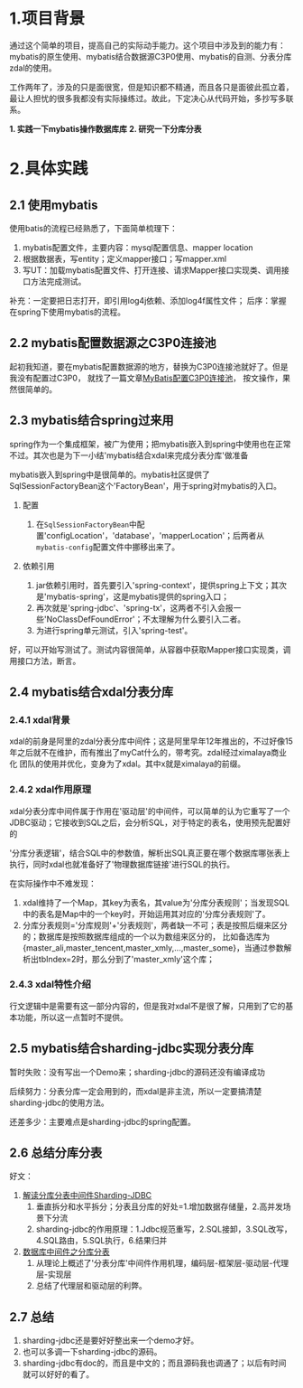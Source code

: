 # 1.项目背景
通过这个简单的项目，提高自己的实际动手能力。这个项目中涉及到的能力有：mybatis的原生使用、mybatis结合数据源C3P0使用、mybatis的自测、分表分库zdal的使用。

工作两年了，涉及的只是面很宽，但是知识都不精通，而且各只是面彼此孤立着，最让人担忧的很多我都没有实际操练过。故此，下定决心从代码开始，多抄写多联系。

**1.    实践一下mybatis操作数据库库**
**2.    研究一下分库分表**

# 2.具体实践
## 2.1 使用mybatis
使用batis的流程已经熟悉了，下面简单梳理下：
1.  mybatis配置文件，主要内容：mysql配置信息、mapper location
2.  根据数据表，写entity；定义mapper接口；写mapper.xml
3.  写UT：加载mybatis配置文件、打开连接、请求Mapper接口实现类、调用接口方法完成测试。

补充：一定要把日志打开，即引用log4j依赖、添加log4f属性文件；
后序：掌握在spring下使用mybatis的流程。
## 2.2 mybatis配置数据源之C3P0连接池
起初我知道，要在mybatis配置数据源的地方，替换为C3P0连接池就好了。但是我没有配置过C3P0，
就找了一篇文章[MyBatis配置C3P0连接池](https://www.cnblogs.com/AuKing/p/8324427.html)，
按文操作，果然很简单的。

## 2.3 mybatis结合spring过来用
spring作为一个集成框架，被广为使用；把mybatis嵌入到spring中使用也在正常不过。其次也是为下一小结'mybatis结合xdal来完成分表分库'做准备

mybatis嵌入到spring中是很简单的。mybatis社区提供了SqlSessionFactoryBean这个'FactoryBean'，用于spring对mybatis的入口。

1.  配置
    1.  在`SqlSessionFactoryBean`中配置'configLocation'，'database'，'mapperLocation'；后两者从`mybatis-config`配置文件中挪移出来了。

2.  依赖引用
    1.  jar依赖引用时，首先要引入'spring-context'，提供spring上下文；其次是'mybatis-spring'，这是mybatis提供的spring入口；
    2.  再次就是'spring-jdbc'、'spring-tx'，这两者不引入会报一些'NoClassDefFoundError'；不太理解为什么要引入二者。
    3.  为进行spring单元测试，引入'spring-test'。

好，可以开始写测试了。测试内容很简单，从容器中获取Mapper接口实现类，调用接口方法，断言。

## 2.4 mybatis结合xdal分表分库
### 2.4.1 xdal背景
xdal的前身是阿里的zdal分表分库中间件；这是阿里早年12年推出的，不过好像15年之后就不在维护，而有推出了myCat什么的，带考究。zdal经过ximalaya商业化
团队的使用并优化，变身为了xdal。其中x就是ximalaya的前缀。

### 2.4.2 xdal作用原理
xdal分表分库中间件属于作用在'驱动层'的中间件，可以简单的认为它重写了一个JDBC驱动；它接收到SQL之后，会分析SQL，对于特定的表名，使用预先配置好的

'分库分表逻辑'，结合SQL中的参数值，解析出SQL真正要在哪个数据库哪张表上执行，同时xdal也就准备好了'物理数据库链接'进行SQL的执行。

在实际操作中不难发现：
1.  xdal维持了一个Map，其key为表名，其value为'分库分表规则'；当发现SQL中的表名是Map中的一个key时，开始运用其对应的'分库分表规则'了。
2.  分库分表规则='分库规则'+'分表规则'，两者缺一不可；表是按照后缀来区分的；数据库是按照数据库组成的一个以为数组来区分的，
比如备选库为{master_ali,master_tencent,master_xmly,...,master_some}，当通过参数解析出tbIndex=2时，那么分到了'master_xmly'这个库；

### 2.4.3 xdal特性介绍
行文逻辑中是需要有这一部分内容的，但是我对xdal不是很了解，只用到了它的基本功能，所以这一点暂时不提供。

## 2.5 mybatis结合sharding-jdbc实现分表分库
暂时失败：没有写出一个Demo来；sharding-jdbc的源码还没有编译成功

后续努力：分表分库一定会用到的，而xdal是非主流，所以一定要搞清楚sharding-jdbc的使用方法。

还差多少：主要难点是sharding-jdbc的spring配置。

## 2.6 总结分库分表
好文：
1.  [解读分库分表中间件Sharding-JDBC](https://blog.csdn.net/u4110122855/article/details/50670503)
    1.  垂直拆分和水平拆分；分表且分库的好处=1.增加数据存储量，2.高并发场景下分流
    2.  sharding-jdbc的作用原理：1.Jdbc规范重写，2.SQL接卸，3.SQL改写，4.SQL路由，5.SQL执行，6.结果归并
2.  [数据库中间件之分库分表](https://segmentfault.com/a/1190000017272697)
    1.  从理论上概述了'分表分库'中间件作用机理，编码层-框架层-驱动层-代理层-实现层
    2.  总结了代理层和驱动层的利弊。

## 2.7 总结
1.  sharding-jdbc还是要好好整出来一个demo才好。
2.  也可以多调一下sharding-jdbc的源码。
3.  sharding-jdbc有doc的，而且是中文的；而且源码我也调通了；以后有时间就可以好好的看了。



